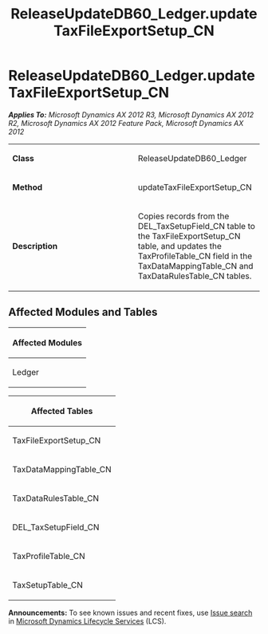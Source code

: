 ﻿---
title: ReleaseUpdateDB60_Ledger.updateTaxFileExportSetup_CN
TOCTitle: ReleaseUpdateDB60_Ledger.updateTaxFileExportSetup_CN
ms:assetid: ee40cb8a-507b-07d2-6322-f2b8a18d6369
ms:mtpsurl: https://msdn.microsoft.com/en-us/library/JJ719965(v=AX.60)
ms:contentKeyID: 49712037
ms.date: 05/18/2015
mtps_version: v=AX.60
---

# ReleaseUpdateDB60\_Ledger.updateTaxFileExportSetup\_CN 


_**Applies To:** Microsoft Dynamics AX 2012 R3, Microsoft Dynamics AX 2012 R2, Microsoft Dynamics AX 2012 Feature Pack, Microsoft Dynamics AX 2012_

<table>
<colgroup>
<col style="width: 50%" />
<col style="width: 50%" />
</colgroup>
<tbody>
<tr class="odd">
<td><p><strong>Class</strong></p></td>
<td><p>ReleaseUpdateDB60_Ledger</p></td>
</tr>
<tr class="even">
<td><p><strong>Method</strong></p></td>
<td><p>updateTaxFileExportSetup_CN</p></td>
</tr>
<tr class="odd">
<td><p><strong>Description</strong></p></td>
<td><p>Copies records from the DEL_TaxSetupField_CN table to the TaxFileExportSetup_CN table, and updates the TaxProfileTable_CN field in the TaxDataMappingTable_CN and TaxDataRulesTable_CN tables.</p></td>
</tr>
</tbody>
</table>


## Affected Modules and Tables

<table>
<colgroup>
<col style="width: 100%" />
</colgroup>
<thead>
<tr class="header">
<th><p>Affected Modules</p></th>
</tr>
</thead>
<tbody>
<tr class="odd">
<td><p>Ledger</p></td>
</tr>
</tbody>
</table>


<table>
<colgroup>
<col style="width: 100%" />
</colgroup>
<thead>
<tr class="header">
<th><p>Affected Tables</p></th>
</tr>
</thead>
<tbody>
<tr class="odd">
<td><p>TaxFileExportSetup_CN</p></td>
</tr>
<tr class="even">
<td><p>TaxDataMappingTable_CN</p></td>
</tr>
<tr class="odd">
<td><p>TaxDataRulesTable_CN</p></td>
</tr>
<tr class="even">
<td><p>DEL_TaxSetupField_CN</p></td>
</tr>
<tr class="odd">
<td><p>TaxProfileTable_CN</p></td>
</tr>
<tr class="even">
<td><p>TaxSetupTable_CN</p></td>
</tr>
</tbody>
</table>

  
**Announcements:** To see known issues and recent fixes, use [Issue search](http://go.microsoft.com/fwlink/?linkid=389258) in [Microsoft Dynamics Lifecycle Services](http://go.microsoft.com/fwlink/?linkid=306505) (LCS).

